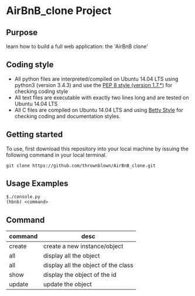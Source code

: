 # AirBnB_clone Project
## Purpose
learn how to build a full web application: the 'AirBnB clone'

## Coding style
- All python files are interpreted/compiled on Ubuntu 14.04 LTS using python3 (version 3.4.3) and use the [PEP 8 style (version 1.7.*)](https://github.com/PyCQA/pycodestyle) for checking coding style
- All text files are executable with exactly two lines long and are tested on Ubuntu 14.04 LTS
- All C files are compiled on Ubuntu 14.04 LTS and using [Betty Style](https://github.com/holbertonschool/Betty) for checking coding and documentation styles.

## Getting started
To use, first download this repository into your local machine by issuing the following command in your local terminal. 
```
git clone https://github.com/thrownblown/AirBnB_clone.git
```
## Usage Examples
```
$./console.py 
(hbnb) <command>
```

## Command
command | desc
--- | ---
create <class name> | create a new instance/object
all | display all the object
all <class Name> | display all the object of the class
show <class Name> <id> | display the object of the id
update <class Name> <id> <attr name> <attr value> | update the object
